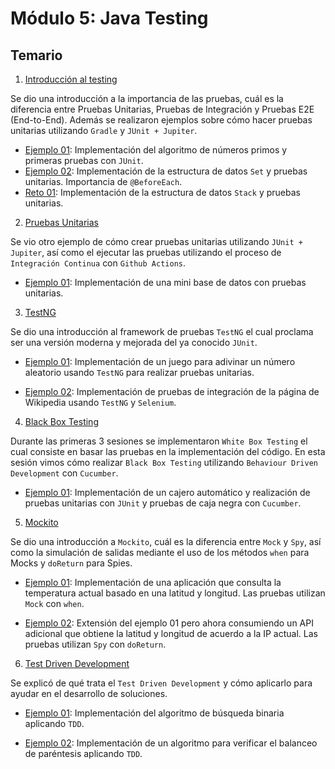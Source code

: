 # Módulo 5: Java Testing

## Temario

1. [Introducción al testing](01-introduccion-testing)

Se dio una introducción a la importancia de las pruebas, cuál es la diferencia entre Pruebas Unitarias, Pruebas de Integración y Pruebas E2E (End-to-End). Además se realizaron ejemplos sobre cómo hacer pruebas unitarias utilizando `Gradle` y  `JUnit + Jupiter`.

* [Ejemplo 01](01-introduccion-testing/ejemplo01/): Implementación del algoritmo de números primos y primeras pruebas con `JUnit`.
* [Ejemplo 02](01-introduccion-testing/ejemplo02/): Implementación de la estructura de datos `Set` y pruebas unitarias. Importancia de `@BeforeEach`.
* [Reto 01](01-introduccion-testing/reto01/): Implementación de la estructura de datos `Stack` y pruebas unitarias.

2. [Pruebas Unitarias](02-unit-testing)

Se vio otro ejemplo de cómo crear pruebas unitarias utilizando `JUnit + Jupiter`, así como el ejecutar las pruebas utilizando el proceso de `Integración Continua` con `Github Actions`.

* [Ejemplo 01](02-unit-testing/ejemplo01/): Implementación de una mini base de datos con pruebas unitarias.

3. [TestNG](03-testng)

Se dio una introducción al framework de pruebas `TestNG` el cual proclama ser una versión moderna y mejorada del ya conocido `JUnit`.

* [Ejemplo 01](03-testng/ejemplo01/): Implementación de un juego para adivinar un número aleatorio usando `TestNG` para realizar pruebas unitarias.

* [Ejemplo 02](03-testng/ejemplo02/): Implementación de pruebas de integración de la página de Wikipedia usando `TestNG` y `Selenium`.

4. [Black Box Testing](04-black-box-testing/)

Durante las primeras 3 sesiones se implementaron `White Box Testing` el cual consiste en basar las pruebas en la implementación del código. En esta sesión vimos cómo realizar `Black Box Testing` utilizando `Behaviour Driven Development` con `Cucumber`.

* [Ejemplo 01](04-black-box-testing/ejemplo01/): Implementación de un cajero automático y realización de pruebas unitarias con `JUnit` y pruebas de caja negra con `Cucumber`.

5. [Mockito](05-mockito/)

Se dio una introducción a `Mockito`, cuál es la diferencia entre `Mock` y `Spy`, así como la simulación de salidas mediante el uso de los métodos `when` para Mocks y `doReturn` para Spies.

* [Ejemplo 01](05-mockito/ejemplo01/): Implementación de una aplicación que consulta la temperatura actual basado en una latitud y longitud. Las pruebas utilizan `Mock` con `when`.

* [Ejemplo 02](05-mockito/ejemplo02/): Extensión del ejemplo 01 pero ahora consumiendo un API adicional que obtiene la latitud y longitud de acuerdo a la IP actual. Las pruebas utilizan `Spy` con `doReturn`.

6. [Test Driven Development](06-test-driven-development/)

Se explicó de qué trata el `Test Driven Development` y cómo aplicarlo para ayudar en el desarrollo de soluciones.

* [Ejemplo 01](06-test-driven-development/ejemplo01/): Implementación del algoritmo de búsqueda binaria aplicando `TDD`.

* [Ejemplo 02](06-test-driven-development/ejemplo02/): Implementación de un algoritmo para verificar el balanceo de paréntesis aplicando `TDD`.